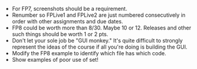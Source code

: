 * For FP7, screenshots should be a requirement.
* Renumber so FPLive1 and FPLive2 are just numbered consecutively in order with other assignments and due dates.
* FP8 could be worth more than 8/30. Maybe 10 or 12. Releases and other such things should be worth 1 or 2 pts.
* Don't let your sole job be "GUI monkey." It's quite difficult to strongly represent the ideas of the course if all you're doing is building the GUI.
* Modify the FP8 example to identify which file has which code.
* Show examples of poor use of set!
